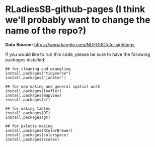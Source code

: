 # RLadiesSB-github-pages (I think we'll probably want to change the name of the repo?)

**Data Source:** https://www.kaggle.com/NUFORC/ufo-sightings 

If you would like to run this code, please be sure to have the following packages installed:
```
## for cleaning and wrangling
install.packages("tidyverse")
install.packages("janitor")

## for map making and general spatial work
install.packages(leaflet)
install.packages(mapview)
install.packages(sf)

## for making tables
install.packages(DT)
install.packages(gt)

## for palette making
install.packages(RColorBrewer)
install.packages(colorspace)
install.packages(scales)
```
